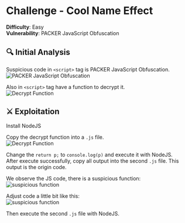 # Challenge - Cool Name Effect

**Difficulty**: Easy  
**Vulnerability**: PACKER JavaScript Obfuscation

## 🔍 Initial Analysis
Suspicious code in `<script>` tag is PACKER JavaScript Obfuscation.  
![PACKER JavaScript Obfuscation](/resources/img-4.1.png)

Also in `<script>` tag have a function to decrypt it.  
![Decrypt Function](/resources/img-4.2.png)

## ⚔️ Exploitation
Install NodeJS

Copy the decrypt function into a `.js` file.  
![Decrypt Function](/resources/img-4.3.png)

Change the `return p;` to `console.log(p)` and execute it with NodeJS.  
After execute successfully, copy all output into the second `.js` file. This output is the origin code.

We observe the JS code, there is a suspicious function:
![suspicious function](/resources/img-4.4.png)

Adjust code a little bit like this:  
![suspicious function](/resources/img-4.5.png)  

Then execute the second `.js` file with NodeJS.